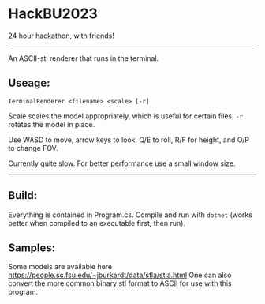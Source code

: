 # HackBU2023
24 hour hackathon, with friends!

---

An ASCII-stl renderer that runs in the terminal.

## Useage:
`TerminalRenderer <filename> <scale> [-r]`

Scale scales the model appropriately, which is useful for certain files. `-r` rotates the model in place.

Use WASD to move, arrow keys to look, Q/E to roll, R/F for height, and O/P to change FOV.


Currently quite slow. For better performance use a small window size.

---

## Build:
Everything is contained in Program.cs. Compile and run with `dotnet` (works better when compiled to an executable first, then run).

## Samples:
Some models are available here https://people.sc.fsu.edu/~jburkardt/data/stla/stla.html
One can also convert the more common binary stl format to ASCII for use with this program.
